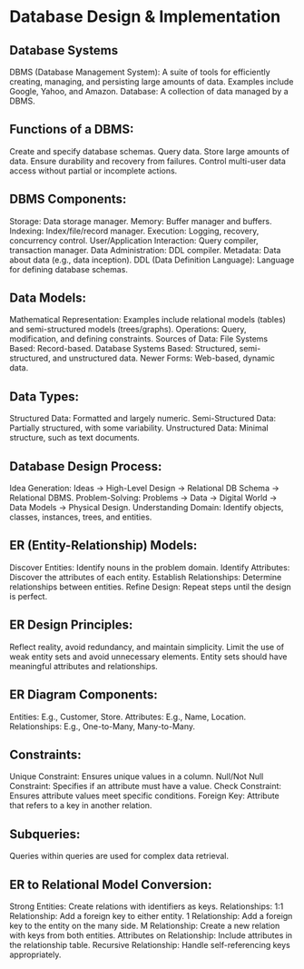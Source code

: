 # Database Design & Implementation

## Database Systems
DBMS (Database Management System): A suite of tools for efficiently creating, managing, and persisting large amounts of data. Examples include Google, Yahoo, and Amazon.
Database: A collection of data managed by a DBMS.

## Functions of a DBMS:
Create and specify database schemas.
Query data.
Store large amounts of data.
Ensure durability and recovery from failures.
Control multi-user data access without partial or incomplete actions.

## DBMS Components:
Storage: Data storage manager.
Memory: Buffer manager and buffers.
Indexing: Index/file/record manager.
Execution: Logging, recovery, concurrency control.
User/Application Interaction: Query compiler, transaction manager.
Data Administration: DDL compiler.
Metadata: Data about data (e.g., data inception).
DDL (Data Definition Language): Language for defining database schemas.

## Data Models:
Mathematical Representation: Examples include relational models (tables) and semi-structured models (trees/graphs).
Operations: Query, modification, and defining constraints.
Sources of Data:
File Systems Based: Record-based.
Database Systems Based: Structured, semi-structured, and unstructured data.
Newer Forms: Web-based, dynamic data.

## Data Types:
Structured Data: Formatted and largely numeric.
Semi-Structured Data: Partially structured, with some variability.
Unstructured Data: Minimal structure, such as text documents.

## Database Design Process:
Idea Generation: Ideas -> High-Level Design -> Relational DB Schema -> Relational DBMS.
Problem-Solving: Problems -> Data -> Digital World -> Data Models -> Physical Design.
Understanding Domain: Identify objects, classes, instances, trees, and entities.

## ER (Entity-Relationship) Models:
Discover Entities: Identify nouns in the problem domain.
Identify Attributes: Discover the attributes of each entity.
Establish Relationships: Determine relationships between entities.
Refine Design: Repeat steps until the design is perfect.

## ER Design Principles:
Reflect reality, avoid redundancy, and maintain simplicity.
Limit the use of weak entity sets and avoid unnecessary elements.
Entity sets should have meaningful attributes and relationships.

## ER Diagram Components:
Entities: E.g., Customer, Store.
Attributes: E.g., Name, Location.
Relationships: E.g., One-to-Many, Many-to-Many.

## Constraints:
Unique Constraint: Ensures unique values in a column.
Null/Not Null Constraint: Specifies if an attribute must have a value.
Check Constraint: Ensures attribute values meet specific conditions.
Foreign Key: Attribute that refers to a key in another relation.

## Subqueries:
Queries within queries are used for complex data retrieval.

## ER to Relational Model Conversion:
Strong Entities: Create relations with identifiers as keys.
Relationships:
1:1 Relationship: Add a foreign key to either entity.
1 Relationship: Add a foreign key to the entity on the many side.
M Relationship: Create a new relation with keys from both entities.
Attributes on Relationship: Include attributes in the relationship table.
Recursive Relationship: Handle self-referencing keys appropriately.
